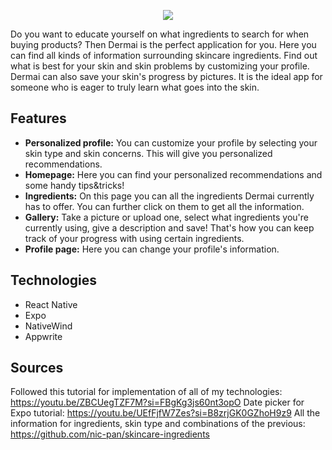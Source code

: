 <p align="center">
  <img src="https://github.com/InesFrederickx/Dermai/assets/91268819/50048943-e8bd-49e5-9c5f-7d07f0f97ccb" />
</p>
Do you want to educate yourself on what ingredients to search for when buying products? Then Dermai is the perfect application for you. Here you can find all kinds of information surrounding skincare ingredients. Find out what is best for your skin and skin problems by customizing your profile. Dermai can also save your skin's progress by pictures. It is the ideal app for someone who is eager to truly learn what goes into the skin.

## Features
- **Personalized profile:** You can customize your profile by selecting your skin type and skin concerns. This will give you personalized recommendations.
- **Homepage:** Here you can find your personalized recommendations and some handy tips&tricks!
- **Ingredients:** On this page you can all the ingredients Dermai currently has to offer. You can further click on them to get all the information.
- **Gallery:** Take a picture or upload one, select what ingredients you're currently using, give a description and save! That's how you can keep track of your progress with using certain ingredients.
- **Profile page:** Here you can change your profile's information.

## Technologies
- React Native
- Expo
- NativeWind
- Appwrite

## Sources
Followed this tutorial for implementation of all of my technologies: https://youtu.be/ZBCUegTZF7M?si=FBgKg3js60nt3opO
Date picker for Expo tutorial: https://youtu.be/UEfFjfW7Zes?si=B8zrjGK0GZhoH9z9
All the information for ingredients, skin type and combinations of the previous: https://github.com/nic-pan/skincare-ingredients
